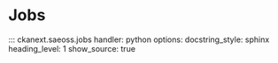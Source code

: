 # Jobs

::: ckanext.saeoss.jobs
    handler: python
    options:
        docstring_style: sphinx
        heading_level: 1
        show_source: true